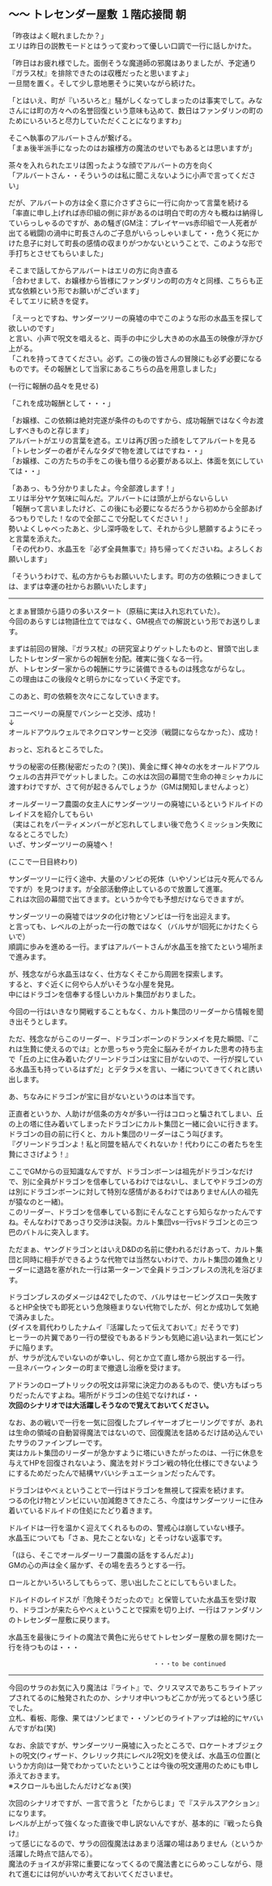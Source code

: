 <!-- 2019～2020 冬シナリオあらすじ -->

## ～～ トレセンダー屋敷 １階応接間 朝

「昨夜はよく眠れましたか？」  
エリは昨日の説教モードとはうって変わって優しい口調で一行に話しかけた。

「昨日はお疲れ様でした。面倒そうな魔道師の邪魔はありましたが、予定通り『ガラス杖』を排除できたのは収穫だったと思いますよ」  
一旦間を置く。そして少し意地悪そうに笑いながら続けた。

「とはいえ、町が『いろいろと』騒がしくなってしまったのは事実でして。みなさんには町の方々への名誉回復という意味も込めて、数日はファンダリンの町のためにいろいろと尽力していただくことになりますわ」

そこへ執事のアルバートさんが繋げる。  
「まぁ後半派手になったのはお嬢様方の魔法のせいでもあるとは思いますが」

茶々を入れられたエリは困ったような顔でアルバートの方を向く  
「アルバートさん・・そういうのは私に聞こえないように小声で言ってください」

だが、アルバートの方は全く意に介さずさらに一行に向かって言葉を続ける  
「率直に申し上げれば赤印組の側に非があるのは明白で町の方々も概ねは納得していらっしゃるのですが、あの騒ぎ(GM注：プレイヤーvs赤印組で一人死者が出てる戦闘)の渦中に町長さんのご子息がいらっしゃいまして・・危うく死にかけた息子に対して町長の感情の収まりがつかないということで、このような形で手打ちとさせてもらいました」

そこまで話してからアルバートはエリの方に向き直る  
「合わせまして、お嬢様から皆様にファンダリンの町の方々と同様、こちらも正式な依頼という形でお願いがございます」  
そしてエリに続きを促す。

「えーっとですね、サンダーツリーの廃墟の中でこのような形の水晶玉を探して欲しいのです」  
と言い、小声で呪文を唱えると、両手の中に少し大きめの水晶玉の映像が浮かび上がる。  
「これを持ってきてください。必ず。この後の皆さんの冒険にも必ず必要になるものです。その報酬として当家にあるこちらの品を用意しました」

(一行に報酬の品々を見せる)

「これを成功報酬として・・・」

「お嬢様、この依頼は絶対完遂が条件のものですから、成功報酬ではなく今お渡しすべきものと存じます」  
アルバートがエリの言葉を遮る。エリは再び困った顔をしてアルバートを見る  
「トレセンダーの者がそんなタダで物を渡してはですね・・」  
「お嬢様、この方たちの手をこの後も借りる必要がある以上、体面を気にしていては・・」

「ああっ、もう分かりましたよ。今全部渡します！」  
エリは半分ヤケ気味に叫んだ。アルバートには頭が上がらないらしい  
「報酬って言いましたけど、この後にも必要になるだろうから初めから全部あげるつもりでした！なので全部ここで分配してください！」  
勢いよくしゃべったあと、少し深呼吸をして、それから少し懇願するようにそっと言葉を添えた。  
「その代わり、水晶玉を『必ず全員無事で』持ち帰ってくださいね。よろしくお願いします」

「そういうわけで、私の方からもお願いいたします。町の方の依頼につきましては、まずは幸運の社からお願いいたします」

-----
とまぁ冒頭から語りの多いスタート（原稿に実は入れ忘れていた）。  
今回のあらすじは物語仕立てではなく、GM視点での解説という形でお送りします。

まずは前回の冒険、『ガラス杖』の研究室よりゲットしたものと、冒頭で出しましたトレセンダー家からの報酬を分配。確実に強くなる一行。  
が、トレセンダー家からの報酬にサラに装備できるものは残念ながらなし。  
この理由はこの後段々と明らかになっていく予定です。

このあと、町の依頼を次々にこなしていきます。

コニーベリーの廃屋でバンシーと交渉、成功！  
↓  
オールドアウルウェルでネクロマンサーと交渉（戦闘にならなかった）、成功！

おっと、忘れるところでした。

サラの秘密の任務(秘密だったの？(笑))、黄金に輝く神々の水をオールドアウルウェルの古井戸でゲットしました。この水は次回の幕間で生命の神ミシャカルに渡すわけですが、さて何が起きるんでしょうか（GMは関知しませんよっと）

オールダーリーフ農園の女主人にサンダーツリーの廃墟にいるというドルイドのレイドスを紹介してもらい  
（実はこれをパーティメンバーがど忘れしてしまい後で危うくミッション失敗になるところでした）  
いざ、サンダーツリーの廃墟へ！

 (ここで一日目終わり)

サンダーツリーに行く途中、大量のゾンビの死体（いやゾンビは元々死んでるんですが）を見つけます。が全部活動停止しているので放置して進軍。  
これは次回の幕間で出てきます。というか今でも予想だけならできますが。

サンダーツリーの廃墟ではツタの化け物とゾンビは一行を出迎えます。  
と言っても、レベルの上がった一行の敵ではなく（バルサが1回死にかけたくらいで）  
順調に歩みを進める一行。まずはアルバートさんが水晶玉を捨てたという場所まで進みます。

が、残念ながら水晶玉はなく、仕方なくそこから周囲を探索します。  
すると、すぐ近くに何やら人がいそうな小屋を発見。  
中にはドラゴンを信奉する怪しいカルト集団がおりました。

今回の一行はいきなり開戦することもなく、カルト集団のリーダーから情報を聞き出そうとします。

ただ、残念ながらこのリーダー、ドラゴンボーンのドランメイを見た瞬間、『これは生贄に使えるのでは』とか思っちゃう完全に脳みそがイカレた思考の持ち主で「丘の上に住み着いたグリーンドラゴンは宝に目がないので、一行が探している水晶玉も持っているはずだ」とデタラメを言い、一緒についてきてくれと誘い出します。

あ、ちなみにドラゴンが宝に目がないというのは本当です。

正直者というか、人助けが信条の方々が多い一行はコロっと騙されてしまい、丘の上の塔に住み着いてしまったドラゴンにカルト集団と一緒に会いに行きます。  
ドラゴンの目の前に行くと、カルト集団のリーダーはこう叫びます。  
『グリーンドラゴンよ！私と同盟を結んでくれないか！代わりにこの者たちを生贄にささげよう！』

ここでGMからの豆知識なんですが、ドラゴンボーンは祖先がドラゴンなだけで、別に全員がドラゴンを信奉しているわけではないし、ましてやドラゴンの方は別にドラゴンボーンに対して特別な感情があるわけではありません(人の祖先が猿なのと一緒)。  
このリーダー、ドラゴンを信奉している割にそんなことすら知らなかったんですね。そんなわけであっさり交渉は決裂。カルト集団vs一行vsドラゴンとの三つ巴のバトルに突入します。

ただまぁ、ヤングドラゴンとはいえD&Dの名前に使われるだけあって、カルト集団と同時に相手ができるような代物では当然ないわけで、カルト集団の雑魚とリーダーに退路を塞がれた一行は第一ターンで全員ドラゴンブレスの洗礼を浴びます。

ドラゴンブレスのダメージは42でしたので、バルサはセービングスロー失敗するとHP全快でも即死という危険極まりない代物でしたが、何とか成功して気絶で済みました。  
(ダイスを肩代わりしたナムイ『活躍したって伝えておいて』だそうです)  
ヒーラーの片翼であり一行の壁役でもあるドランも気絶に追い込まれ一気にピンチに陥ります。  
が、サラが沈んでいないのが幸いし、何とか立て直し塔から脱出する一行。  
一旦ネバーウィンターの町まで撤退し治療を受けます。

アドランのロープトリックの呪文は非常に決定力のあるもので、使い方もばっちりだったんですよね。場所がドラゴンの住処でなければ・・  
**次回のシナリオでは大活躍しそうなので覚えておいてください。**

なお、あの戦いで一行を一気に回復したプレイヤーオブヒーリングですが、あれは生命の領域の自動習得魔法ではないので、回復魔法を詰めるだけ詰め込んでいたサラのファインプレーです。  
実はカルト集団のリーダーが急かすように塔にいきたがったのは、一行に休息を与えてHPを回復されないよう、魔法を対ドラゴン戦の特化仕様にできないようにするためだったんで結構ヤバいシチュエーションだったんです。

ドラゴンはやべぇということで一行はドラゴンを無視して探索を続けます。  
つるの化け物とゾンビにいい加減飽きてきたころ、今度はサンダーツリーに住み着いているドルイドの住処にたどり着きます。

ドルイドは一行を温かく迎えてくれるものの、警戒心は崩していない様子。  
水晶玉についても「さぁ、見たことないな」とそっけない返事です。

「(ほら、そこでオールダーリーフ農園の話をするんだよ)」  
GMの心の声は全く届かず、その場を去ろうとする一行。

ロールとかいろいろしてもらって、思い出したことにしてもらいました。

ドルイドのレイドスが『危険そうだったので』と保管していた水晶玉を受け取り、ドラゴンが来たらやべぇということで探索を切り上げ、一行はファンダリンのトレセンダー屋敷に戻ります。

水晶玉を最後にライトの魔法で黄色に光らせてトレセンダー屋敷の扉を開けた一行を待つものは・・・

                                            ・・・to be continued
-----
今回のサラのお気に入り魔法は『ライト』で、クリスマスであちこちライトアップされてるのに触発されたのか、シナリオ中いつもどこかが光ってるという感じでした。  
立札、看板、彫像、果てはゾンビまで・・ゾンビのライトアップは絵的にヤバいんですがね(笑)

なお、余談ですが、サンダーツリー廃墟に入ったところで、ロケートオブジェクトの呪文(ウィザード、クレリック共にレベル2呪文)を使えば、水晶玉の位置(というか方向)は一発でわかっていたということは今後の呪文運用のためにも申し添えておきます。  
※スクロールも出したんだけどなぁ(笑)

次回のシナリオですが、一言で言うと「たからじま」で『ステルスアクション』になります。  
レベルが上がって強くなった直後で申し訳ないんですが、基本的に『戦ったら負け』  
って感じになるので、サラの回復魔法はあまり活躍の場はありません（というか活躍した時点で詰んでる）。  
魔法のチョイスが非常に重要になってくるので魔法書とにらめっこしながら、隠れて進むには何がいいか考えておいてくださいませ。
